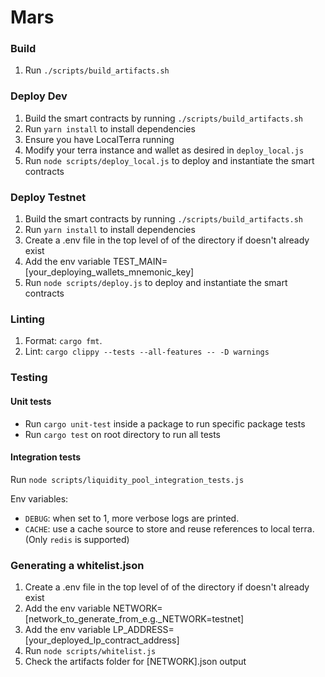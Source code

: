# Mars

### Build

1. Run `./scripts/build_artifacts.sh`

### Deploy Dev

1. Build the smart contracts by running `./scripts/build_artifacts.sh`
2. Run `yarn install` to install dependencies
3. Ensure you have LocalTerra running
4. Modify your terra instance and wallet as desired in `deploy_local.js`
5. Run `node scripts/deploy_local.js` to deploy and instantiate the smart contracts

### Deploy Testnet

1. Build the smart contracts by running `./scripts/build_artifacts.sh`
2. Run `yarn install` to install dependencies
3. Create a .env file in the top level of of the directory if doesn't already exist
4. Add the env variable TEST_MAIN=[your_deploying_wallets_mnemonic_key]
5. Run `node scripts/deploy.js` to deploy and instantiate the smart contracts

### Linting
1. Format: `cargo fmt`.
2. Lint: `cargo clippy --tests --all-features -- -D warnings`

### Testing
#### Unit tests
- Run `cargo unit-test` inside a package to run specific package tests
- Run `cargo test` on root directory to run all tests

#### Integration tests
Run `node scripts/liquidity_pool_integration_tests.js`

Env variables:
- `DEBUG`: when set to 1, more verbose logs are printed.
- `CACHE`: use a cache source to store and reuse references to local terra. (Only `redis` is supported)

### Generating a whitelist.json

1. Create a .env file in the top level of of the directory if doesn't already exist
2. Add the env variable NETWORK=[network_to_generate_from_e.g._NETWORK=testnet]
3. Add the env variable LP_ADDRESS=[your_deployed_lp_contract_address]
4. Run `node scripts/whitelist.js`
5. Check the artifacts folder for [NETWORK].json output
